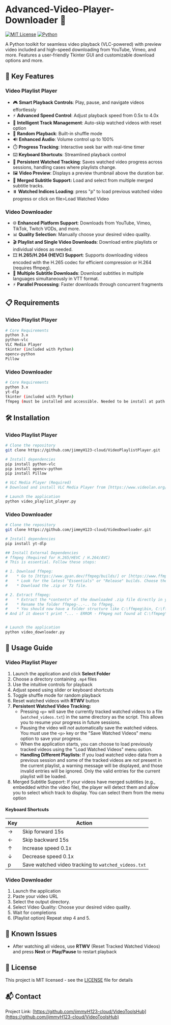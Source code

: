 # Advanced-Video-Player-Downloader 🎥

[![MIT License](https://img.shields.io/badge/License-MIT-green.svg)](https://choosealicense.com/licenses/mit/)
[![Python](https://img.shields.io/badge/python-3.x-blue.svg)](https://www.python.org/downloads/)

A Python toolkit for seamless video playback (VLC-powered) with preview video included and high-speed downloading from YouTube, Vimeo, and more. Features a user-friendly Tkinter GUI and customizable download options and more.

## 🚀 Key Features

### Video Playlist Player
- 🎮 **Smart Playback Controls**: Play, pause, and navigate videos effortlessly
- ⚡ **Advanced Speed Control**: Adjust playback speed from 0.5x to 4.0x
- 🔄 **Intelligent Track Management**: Auto-skip watched videos with reset option
- 🎲 **Random Playback**: Built-in shuffle mode
- 🔊 **Enhanced Audio**: Volume control up to 100%
- ⏱️ **Progress Tracking**: Interactive seek bar with real-time timer
- ⌨️ **Keyboard Shortcuts**: Streamlined playback control
- 💾 **Persistent Watched Tracking**: Saves watched video progress across sessions, handling cases where playlists change.
- 🖼️ **Video Preview**: Displays a preview thumbnail above the duration bar.
- 💬 **Merged Subtitle Support:** Load and select from multiple merged subtitle tracks.
- ⏸️ **Watched Indices Loading**: press "p" to load previous watched video progress or click on file>Load Watched Video


### Video Downloader

- 🌐 **Enhanced Platform Support**: Downloads from YouTube, Vimeo, TikTok, Twitch VODs, and more.
- 📊 **Quality Selection**: Manually choose your desired video quality.
- 🎬 **Playlist and Single Video Downloads**: Download entire playlists or individual videos as needed.
- 🎞️ **H.265/H.264 (HEVC) Support**: Supports downloading videos encoded with the H.265 codec for efficient compression or H.264 (requires ffmpeg).
- 💬 **Multiple Subtitle Downloads**: Download subtitles in multiple languages simultaneously in VTT format.
- ⚡ **Parallel Processing**: Faster downloads through concurrent fragments


## 📋 Requirements

### Video Playlist Player
```bash
# Core Requirements
python 3.x
python-vlc
VLC Media Player
tkinter (included with Python)
opencv-python
Pillow
```

### Video Downloader
```bash
# Core Requirements
python 3.x
yt-dlp
tkinter (included with Python)
ffmpeg (must be installed and accessible. Needed to be install at path: C:\)
```

## 🛠️ Installation

### Video Playlist Player
```bash
# Clone the repository
git clone https://github.com/jimmyH123-cloud/VideoPlaylistPlayer.git

# Install dependencies
pip install python-vlc
pip install opencv-python
pip install Pillow

# VLC Media Player (Required)
# Download and install VLC Media Player from [https://www.videolan.org/vlc/](https://www.videolan.org/vlc/). Ensure you install the 64-bit version if you are using a 64-bit operating system.

# Launch the application
python video_playlist_player.py
```

### Video Downloader
```bash
# Clone the repository
git clone https://github.com/jimmyH123-cloud/VideoDownloader.git

# Install dependencies
pip install yt-dlp

## Install External Dependencies
# ffmpeg (Required for H.265/HEVC / H.264/AVC)
# This is essential. Follow these steps:

# 1. Download ffmpeg:
#    * Go to [https://www.gyan.dev/ffmpeg/builds/] or [https://www.ffmpeg.org/download.html] and find the gyan.dev build.
#    * Look for the latest "Essentials" or "Release" builds. Choose the correct version for your operating system (Windows 64-bit is most common). It will be a .zip file.
#    * Download the .zip or 7z file.

# 2. Extract ffmpeg:
#    * Extract the *contents* of the downloaded .zip file directly in your C: drive (C:\ffmpeg). This is the recommended location for simplicity.
#    * Rename the folder ffmpeg-..-.. to ffmpeg.
#    * You should now have a folder structure like C:\ffmpeg\bin, C:\ffmpeg\doc, etc. 
# And if it doesn't print "... - ERROR - FFmpeg not found at C:\ffmpeg\bin\ffmpeg.exe" after launching the script then it should work


# Launch the application
python video_downloader.py
```

## 📖 Usage Guide

### Video Playlist Player
1. Launch the application and click **Select Folder**
2. Choose a directory containing `.mp4` files
3. Use the intuitive controls for playback
4. Adjust speed using slider or keyboard shortcuts
5. Toggle shuffle mode for random playback
6. Reset watched videos with **RTWV** button
7.  **Persistent Watched Video Tracking:**
    *   Pressing `<p>` will save the currently tracked watched videos to a file (`watched_videos.txt`) in the same directory as the script. This allows you to resume your progress in future sessions.
    *   Pausing the video will *not* automatically save the watched videos. You must use the `<p>` key or the "Save Watched Videos" menu option to save your progress.
    *   When the application starts, you can choose to load previously tracked videos using the "Load Watched Videos" menu option.
    *   **Handling Different Playlists:** If you load watched video data from a previous session and some of the tracked videos are *not* present in the current playlist, a warning message will be displayed, and those invalid entries will be ignored. Only the valid entries for the current playlist will be loaded.
8. Merged Subtitle Support: If your videos have merged subtitles (e.g., embedded within the video file), the player will detect them and allow you to select which track to display. You can select them from the menu option


#### Keyboard Shortcuts
| Key | Action |
|-----|--------|
| → | Skip forward 15s |
| ← | Skip backward 15s |
| ↑ | Increase speed 0.1x |
| ↓ | Decrease speed 0.1x |
| p   | Save watched video tracking to `watched_videos.txt` |

### Video Downloader
1. Launch the application
2. Paste your video URL
3. Select the output directory.
4. Select Video Quality: Choose your desired video quality.
5. Wait for completions
6. (Playlist option) Repeat step 4 and 5. 

## 🐛 Known Issues
- After watching all videos, use **RTWV** (Reset Tracked Watched Videos) and press **Next** or **Play/Pause** to restart playback
 

## 📄 License
This project is MIT licensed - see the [LICENSE](LICENSE) file for details

## 📬 Contact
Project Link: [https://github.com/jimmyH123-cloud/VideoToolsHub](https://github.com/jimmyH123-cloud/VideoToolsHub)
